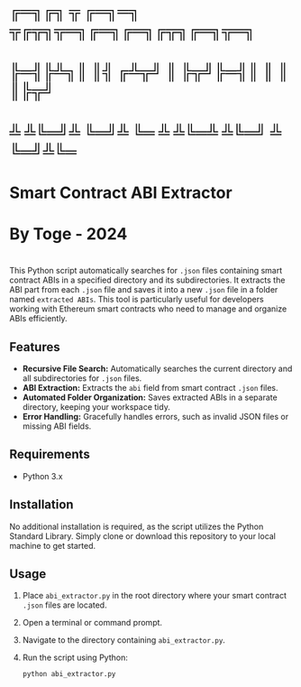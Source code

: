 #
#   ╔═╗╔╗ ╦  ╔═╗═╗ ╦╔╦╗╦═╗╔═╗╔═╗╔╦╗╔═╗╦═╗
#   ╠═╣╠╩╗║  ║╣ ╔╩╦╝ ║ ╠╦╝╠═╣║   ║ ║ ║╠╦╝
#   ╩ ╩╚═╝╩  ╚═╝╩ ╚═ ╩ ╩╚═╩ ╩╚═╝ ╩ ╚═╝╩╚═
#       Smart Contract ABI Extractor
#           By Toge - 2024
#

This Python script automatically searches for `.json` files containing smart contract ABIs in a specified directory and its subdirectories. It extracts the ABI part from each `.json` file and saves it into a new `.json` file in a folder named `extracted ABIs`. This tool is particularly useful for developers working with Ethereum smart contracts who need to manage and organize ABIs efficiently.

## Features

- **Recursive File Search:** Automatically searches the current directory and all subdirectories for `.json` files.
- **ABI Extraction:** Extracts the `abi` field from smart contract `.json` files.
- **Automated Folder Organization:** Saves extracted ABIs in a separate directory, keeping your workspace tidy.
- **Error Handling:** Gracefully handles errors, such as invalid JSON files or missing ABI fields.

## Requirements

- Python 3.x

## Installation

No additional installation is required, as the script utilizes the Python Standard Library. Simply clone or download this repository to your local machine to get started.

## Usage

1. Place `abi_extractor.py` in the root directory where your smart contract `.json` files are located.
2. Open a terminal or command prompt.
3. Navigate to the directory containing `abi_extractor.py`.
4. Run the script using Python:

   ```bash
   python abi_extractor.py
   